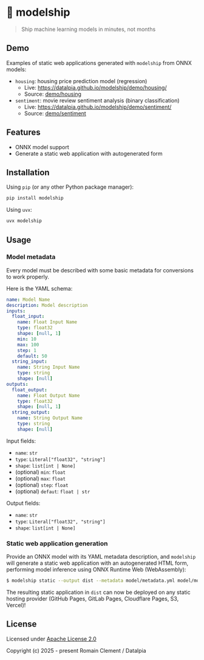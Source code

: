 # 🚢 modelship

> Ship machine learning models in minutes, not months

## Demo

Examples of static web applications generated with `modelship` from ONNX models:

- `housing`: housing price prediction model (regression)
    - Live: https://datalpia.github.io/modelship/demo/housing/
    - Source: [demo/housing](demo/housing)
- `sentiment`: movie review sentiment analysis (binary classification)
    - Live: https://datalpia.github.io/modelship/demo/sentiment/
    - Source: [demo/sentiment](demo/sentiment)

## Features

- ONNX model support
- Generate a static web application with autogenerated form

## Installation

Using `pip` (or any other Python package manager):

```bash
pip install modelship
```

Using `uvx`:

```bash
uvx modelship
```

## Usage

### Model metadata

Every model must be described with some basic metadata for conversions to work properly.

Here is the YAML schema:

```yaml
name: Model Name
description: Model description
inputs:
  float_input:
    name: Float Input Name
    type: float32
    shape: [null, 1]
    min: 10
    max: 100
    step: 1
    default: 50
  string_input:
    name: String Input Name
    type: string
    shape: [null]
outputs:
  float_output:
    name: Float Output Name
    type: float32
    shape: [null, 1]
  string_output:
    name: String Output Name
    type: string
    shape: [null]
```

Input fields:
- `name`: `str`
- `type`: `Literal["float32", "string"]`
- `shape`: `list[int | None]`
- (optional) `min`: `float`
- (optional) `max`: `float`
- (optional) `step`: `float`
- (optional) `defaut`: `float | str`

Output fields:
- `name`: `str`
- `type`: `Literal["float32", "string"]`
- `shape`: `list[int | None]`

### Static web application generation

Provide an ONNX model with its YAML metadata description, and `modelship`
will generate a static web application with an autogenerated HTML form,
performing model inference using ONNX Runtime Web (WebAssembly):

```bash
$ modelship static --output dist --metadata model/metadata.yml model/model.onnx
```

The resulting static application in `dist` can now be deployed on any static
hosting provider (GitHub Pages, GitLab Pages, Cloudflare Pages, S3, Vercel)!

## License

Licensed under [Apache License 2.0](LICENSE)

Copyright (c) 2025 - present Romain Clement / Datalpia

